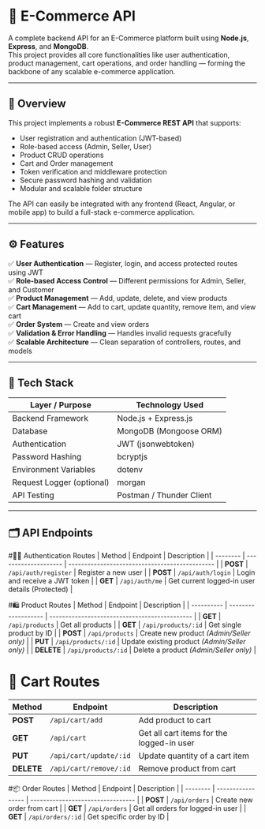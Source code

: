 # 🛒 E-Commerce API

A complete backend API for an E-Commerce platform built using **Node.js**, **Express**, and **MongoDB**.  
This project provides all core functionalities like user authentication, product management, cart operations, and order handling — forming the backbone of any scalable e-commerce application.

---

## 🧾 Overview

This project implements a robust **E-Commerce REST API** that supports:
- User registration and authentication (JWT-based)
- Role-based access (Admin, Seller, User)
- Product CRUD operations
- Cart and Order management
- Token verification and middleware protection
- Secure password hashing and validation
- Modular and scalable folder structure

The API can easily be integrated with any frontend (React, Angular, or mobile app) to build a full-stack e-commerce application.

---

## ⚙️ Features

✅ **User Authentication** — Register, login, and access protected routes using JWT  
✅ **Role-based Access Control** — Different permissions for Admin, Seller, and Customer  
✅ **Product Management** — Add, update, delete, and view products  
✅ **Cart Management** — Add to cart, update quantity, remove item, and view cart  
✅ **Order System** — Create and view orders  
✅ **Validation & Error Handling** — Handles invalid requests gracefully  
✅ **Scalable Architecture** — Clean separation of controllers, routes, and models  

---

## 🧰 Tech Stack

| Layer / Purpose         | Technology Used |
|--------------------------|-----------------|
| Backend Framework        | Node.js + Express.js |
| Database                 | MongoDB (Mongoose ORM) |
| Authentication           | JWT (jsonwebtoken) |
| Password Hashing         | bcryptjs |
| Environment Variables    | dotenv |
| Request Logger (optional)| morgan |
| API Testing              | Postman / Thunder Client |

---

## 🗂️ API Endpoints
#🧍‍♂️ Authentication Routes
| Method   | Endpoint             | Description                                    |
| -------- | -------------------- | ---------------------------------------------- |
| **POST** | `/api/auth/register` | Register a new user                            |
| **POST** | `/api/auth/login`    | Login and receive a JWT token                  |
| **GET**  | `/api/auth/me`       | Get current logged-in user details (Protected) |

#🛍️ Product Routes
| Method     | Endpoint            | Description                                   |
| ---------- | ------------------- | --------------------------------------------- |
| **GET**    | `/api/products`     | Get all products                              |
| **GET**    | `/api/products/:id` | Get single product by ID                      |
| **POST**   | `/api/products`     | Create new product *(Admin/Seller only)*      |
| **PUT**    | `/api/products/:id` | Update existing product *(Admin/Seller only)* |
| **DELETE** | `/api/products/:id` | Delete a product *(Admin/Seller only)*        |

# 🛒 Cart Routes
| Method     | Endpoint               | Description                               |
| ---------- | ---------------------- | ----------------------------------------- |
| **POST**   | `/api/cart/add`        | Add product to cart                       |
| **GET**    | `/api/cart`            | Get all cart items for the logged-in user |
| **PUT**    | `/api/cart/update/:id` | Update quantity of a cart item            |
| **DELETE** | `/api/cart/remove/:id` | Remove product from cart                  |

#📦 Order Routes
| Method   | Endpoint          | Description                       |
| -------- | ----------------- | --------------------------------- |
| **POST** | `/api/orders`     | Create new order from cart        |
| **GET**  | `/api/orders`     | Get all orders for logged-in user |
| **GET**  | `/api/orders/:id` | Get specific order by ID          |





